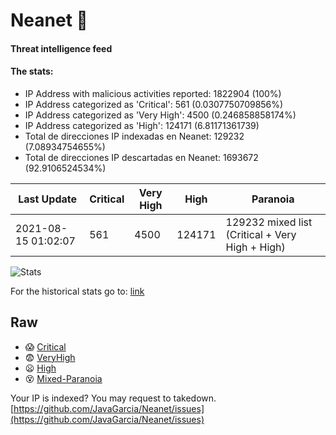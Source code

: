 # Neanet :hocho:
#### Threat intelligence feed
#### The stats:

- IP Address with malicious activities reported: 1822904 (100%)
- IP Address categorized as 'Critical':  561 (0.0307750709856%)
- IP Address categorized as 'Very High':  4500 (0.246858858174%)
- IP Address categorized as 'High':  124171 (6.81171361739)
- Total de direcciones IP indexadas en Neanet:  129232 (7.08934754655%)
- Total de direcciones IP descartadas en Neanet:  1693672 (92.9106524534%)

| Last Update | Critical | Very High | High | Paranoia |
| --- | --- | --- | --- | --- |
| 2021-08-15 01:02:07 | 561 | 4500 | 124171 | 129232 mixed list (Critical + Very High + High)|

![Stats](https://docs.google.com/spreadsheets/d/e/2PACX-1vSnaNMIXVabIpDJjufMlzH7poXnshF3mgd8Is1g9ytUEzVsP5my4Trn8f-xkoLLQ38xpL3HtmUexLo6/pubchart?oid=501124687&format=image)

For the historical stats go to: [link](/stats.csv)
## Raw
- :scream: [Critical](https://raw.githubusercontent.com/JavaGarcia/Neanet/master/blacklists/neanet_critical.txt)
- :fearful: [VeryHigh](https://raw.githubusercontent.com/JavaGarcia/Neanet/master/blacklists/neanet_veryHigh.txtt)
- :frowning: [High](https://raw.githubusercontent.com/JavaGarcia/Neanet/master/blacklists/neanet_high.txt)
- :dizzy_face: [Mixed-Paranoia](https://raw.githubusercontent.com/JavaGarcia/Neanet/master/blacklists/neanet_all.txt)


Your IP is indexed? You may request to takedown. [https://github.com/JavaGarcia/Neanet/issues](https://github.com/JavaGarcia/Neanet/issues)










































































































































































































































































































































































































































































































































































































































































































































































































































































































































































































































































































































































































































































































































































































































































































































































































































































































































































































































































































































































































































































































































































































































































































































































































































































































































































































































































































































































































































































































































































































































































































































































































































































































































































































































































































































































































































































































































































































































































































































































































































































































































































































































































































































































































































































































































































































































































































































































































































































































































































































































































































































































































































































































































































































































































































































































































































































































































































































































































































































































































































































































































































































































































































































































































































































































































































































































































































































































































































































































































































































































































































































































































































































































































































































































































































































































































































































































































































































































































































































































































































































































































































































































































































































































